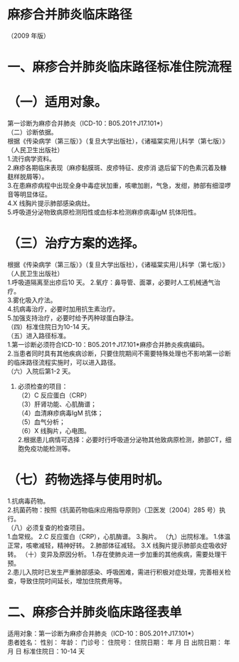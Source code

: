 # 麻疹合并肺炎临床路径  
（2009 年版）  
# 一、麻疹合并肺炎临床路径标准住院流程  
# （一）适用对象。  
第一诊断为麻疹合并肺炎（ICD-10：B05.201↑J17.101\*）  
（二）诊断依据。  
根据《传染病学（第三版）》（复旦大学出版社），《诸福棠实用儿科学（第七版）》（人民卫生出版社）  
1.流行病学资料。  
2.麻疹各期临床表现（麻疹黏膜斑、皮疹特征、皮疹消 退后留下的色素沉着及糠麸样脱屑等）。  
3.在患麻疹病程中出现全身中毒症状加重，咳嗽加剧，气急，发绀，肺部有细湿啰音等明显体征。  
4.X 线胸片提示肺部感染病灶。  
5.呼吸道分泌物致病原检测阳性或血标本检测麻疹病毒IgM 抗体阳性。  
# （三）治疗方案的选择。  
根据《传染病学（第三版）》（复旦大学出版社），《诸福棠实用儿科学（第七版）》（人民卫生出版社）  
1.呼吸道隔离至出疹后10 天。  2.氧疗：鼻导管、面罩，必要时人工机械通气治疗。  
3.雾化吸入疗法。  
4.抗病毒治疗，必要时加用抗生素治疗。  
5.加强支持治疗，必要时给予丙种球蛋白静注。  
（四）标准住院日为10-14 天。  
（五）进入路径标准。  
1.第一诊断必须符合ICD-10：B05.201↑J17.101\*麻疹合并肺炎疾病编码。  
2.当患者同时具有其他疾病诊断，只要住院期间不需要特殊处理也不影响第一诊断的临床路径流程实施时，可以进入路径。  
（六）入院后第1-2 天。  
1. 必须检查的项目：  
（2）C 反应蛋白（CRP）  
（3）肝肾功能、心肌酶谱；  
（4）血清麻疹病毒IgM 抗体；  
（5）血气分析；  
（6）X 线胸片，心电图。  
2.根据患儿病情可选择：必要时行呼吸道分泌物其他致病原检测，肺部CT，细胞免疫功能检测等。  
# （七）药物选择与使用时机。  
1.抗病毒药物。  
2.抗菌药物：按照《抗菌药物临床应用指导原则》（卫医发〔2004〕285 号）执行。  
（八）必须复查的检查项目。  
1.血常规。 2.C 反应蛋白（CRP），心肌酶谱。 3.胸片。 （九）出院标准。 1.体温正常，咳嗽减轻，精神好转。 2.肺部体征减轻。 3.X 线胸片提示肺部炎症吸收好转。 （十）变异及原因分析。 1.存在使肺炎进一步加重的其他疾病，需要处理干预。  
2.患儿入院时已发生严重肺部感染、呼吸困难，需进行积极对症处理，完善相关检查，导致住院时间延长，增加住院费用等。  
# 二、麻疹合并肺炎临床路径表单  
适用对象：第一诊断为麻疹合并肺炎（ICD-10：B05.201↑J17.101\*）  
患者姓名：           性别：    年龄：     门诊号：        住院号：           住院日期：     年   月   日 出院日期：     年  月   日  标准住院日：10-14 天  
